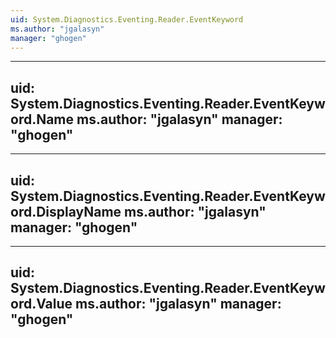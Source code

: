 ```yaml
---
uid: System.Diagnostics.Eventing.Reader.EventKeyword
ms.author: "jgalasyn"
manager: "ghogen"
---
```


---
uid: System.Diagnostics.Eventing.Reader.EventKeyword.Name
ms.author: "jgalasyn"
manager: "ghogen"
---

---
uid: System.Diagnostics.Eventing.Reader.EventKeyword.DisplayName
ms.author: "jgalasyn"
manager: "ghogen"
---

---
uid: System.Diagnostics.Eventing.Reader.EventKeyword.Value
ms.author: "jgalasyn"
manager: "ghogen"
---
